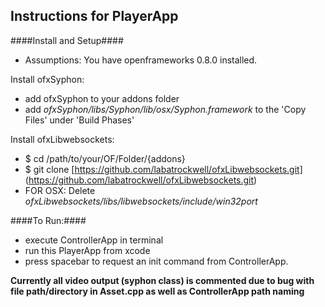 Instructions for PlayerApp
-----------------------
####Install and Setup####
- Assumptions: You have openframeworks 0.8.0 installed.

Install ofxSyphon:
-  add ofxSyphon to your addons folder
-  add *ofxSyphon/libs/Syphon/lib/osx/Syphon.framework* to the 'Copy Files' under 'Build Phases'

Install ofxLibwebsockets:
-  $ cd /path/to/your/OF/Folder/{addons}
-  $ git clone [https://github.com/labatrockwell/ofxLibwebsockets.git] (https://github.com/labatrockwell/ofxLibwebsockets.git)
-  FOR OSX: Delete *ofxLibwebsockets/libs/libwebsockets/include/win32port*
	
####To Run:####
-  execute ControllerApp in terminal
-  run this PlayerApp from xcode
-  press spacebar to request an init command from ControllerApp.
	
**Currently all video output (syphon class) is commented due to bug with file path/directory in Asset.cpp as well as ControllerApp path naming**